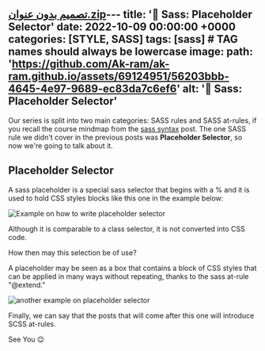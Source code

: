 [تصميم بدون عنوان.zip](https://github.com/Ak-ram/ak-ram.github.io/files/13404498/default.zip)---
title: '📎 Sass: Placeholder Selector'
date: 2022-10-09 00:00:00 +0000
categories: [STYLE, SASS]
tags: [sass]     # TAG names should always be lowercase
image:
  path: 'https://github.com/Ak-ram/ak-ram.github.io/assets/69124951/56203bbb-4645-4e97-9689-ec83da7c6ef6'
  alt: '📎 Sass: Placeholder Selector'
---




Our series is split into two main categories: SASS rules and SASS at-rules, if you recall the course mindmap from the [sass syntax](https://dev.to/ak_ram/sass-syntax-34f1) post. The one SASS rule we didn't cover in the previous posts was **Placeholder Selector**, so now we're going to talk about it.


## Placeholder Selector

A sass placeholder is a special sass selector that begins with a % and it is used to hold CSS styles blocks like this one in the example below:

![Example on how to write placeholder selector](https://dev-to-uploads.s3.amazonaws.com/uploads/articles/22bo7fjxq1w5jao063ya.png)

Although it is comparable to a class selector, it is not converted into CSS code.

How then may this selection be of use?

A placeholder may be seen as a box that contains a block of CSS styles that can be applied in many ways without repeating, thanks to the sass at-rule "@extend."

![another example on placeholder selector](https://dev-to-uploads.s3.amazonaws.com/uploads/articles/0jgdubsy77oselbgp29c.png)


Finally, we can say that the posts that will come after this one will introduce SCSS at-rules.

See You 😉





















